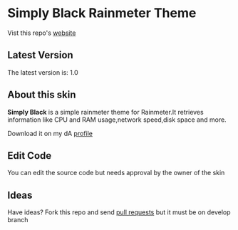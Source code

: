 Simply Black Rainmeter Theme
======================
Vist this repo's [website][site]

[site]:http://riverajakob11.github.io/Simply-Rainmeter-Theme

Latest Version
--------------

The latest version is: 1.0

About this skin
---------------

**Simply Black** is a simple rainmeter theme for Rainmeter.It retrieves information like CPU and RAM usage,network speed,disk space and more.

Download it on my dA [profile][web]

[web]:http://www.jakobaindreas.deviantart.com

Edit Code
---------

You can edit the source code but needs approval by the owner of the skin

Ideas
-----

Have ideas? Fork this repo and send [pull requests][pull] but it must be on develop branch

[pull]:https://github.com/Riverajakob11/Simply-Rainmeter-Theme/pull/new/master



